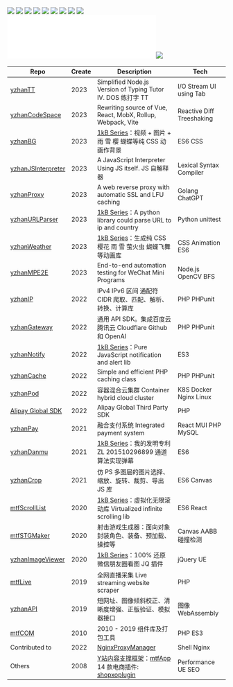 <div>
<a href="https://www.npmjs.com/~mantoufan" target="_blank"><img src="https://shields.io/badge/npm-%E9%A6%92%E5%A4%B4%E9%A5%AD-red?logo=npm"/></a>
<a href="https://leetcode-cn.com/u/mantoufan/" target="_blank"><img src="https://shields.io/badge/LeetCode-%E5%B0%8F%E5%AE%87-orange?logo=leetcode"/></a>
<a href="https://yu.mantoufan.com/" target="_blank"><img src="https://shields.io/badge/Blog-%E5%B0%8F%E5%AE%87-darkcyan?logo=Storyblok" /></a>
<a href="https://weibo.com/u/2479500471" target="_blank"><img src="https://img.shields.io/badge/dynamic/json?label=&query=%24.data.totalSubs&url=https%3A%2F%2Fapi.spencerwoo.com%2Fsubstats%2F%3Fsource%3Dweibo%26queryKey%3D2479500471&labelColor=e71f19&color=040000&logo=sina-weibo&longCache=true&v=1" /></a>
<a href="javascript:"><img src="https://shields.io/badge/%E5%85%AC%E4%BC%97%E5%8F%B7-%E9%A6%92%E5%A4%B4%E9%A5%AD-blackishgreen?logo=wechat"/></a>
<a href="https://www.mantoufan.com" target="_blank"><img src="https://img.shields.io/badge/%E4%BA%BA%E5%83%8F%E5%BA%93-%E9%A6%92%E5%A4%B4%E9%A5%AD-deeppink?logo=openai&logoColor=pink" /></a>
<a href="https://packagist.org/users/mantoufan/packages/" target="_blank"><img src="https://shields.io/badge/PHP-gray?logo=packagist" /></a>
<a href="https://pypi.org/user/mantoufan" target="_blank"><img src="https://img.shields.io/badge/PyPI-gray?logo=pypi" /></a>
<a href="https://www.wujieai.com/user/14933947" target="_blank"><img src="https://img.shields.io/badge/AI绘画-馒头饭-pink" /></a><br>
<img width="34%" src="https://raw.githubusercontent.com/mhjlw/github-stats/master/generated/overview.svg" /><img width="34%" src="https://raw.githubusercontent.com/mhjlw/github-stats/master/generated/languages.svg" /><img width="30%" src="https://leetcode.yzhan.cyou/mantoufan?theme=light&font=Noto%20Sans%20Telugu&ext=heatmap&site=cn&border=0&cache=43200" />
</div>

|  Repo   | Create  | Description | Tech |
|  ----  | ----  | ----  | ---- |
| [yzhanTT](https://github.com/mantoufan/yzhanTT)  | 2023 | Simplified Node.js Version of Typing Tutor IV. DOS 练打字 TT | I/O Stream UI using Tab |
| [yzhanCodeSpace](https://github.com/mantoufan/yzhanCodeSpace)  | 2023 | Rewriting source of Vue, React, MobX, Rollup, Webpack, Vite | Reactive Diff Treeshaking |
| [yzhanBG](https://github.com/mantoufan/yzhanBG)  | 2023 | [1kB Series](https://github.com/topics/yzhan1kb)：视频 + 图片 + 雨 雪 樱 蝴蝶等纯 CSS 动画作背景 | ES6 CSS |
| [yzhanJSInterpreter](https://github.com/mantoufan/yzhanJSInterpreter)  | 2023 | A JavaScript Interpreter Using JS itself. JS 自解释器 | Lexical Syntax Compiler |
| [yzhanProxy](https://github.com/mantoufan/yzhanProxy)  | 2023 | A web reverse proxy with automatic SSL and LFU caching  | Golang ChatGPT |
| [yzhanURLParser](https://github.com/mantoufan/yzhanURLParser)  | 2023 | [1kB Series](https://github.com/topics/yzhan1kb)：A python library could parse URL to ip and country | Python unittest |
| [yzhanWeather](https://github.com/mantoufan/yzhanWeather)  | 2023 | [1kB Series](https://github.com/topics/yzhan1kb)：生成纯 CSS 樱花 雨 雪 萤火虫 蝴蝶飞舞等动画库 | CSS Animation ES6 |
| [yzhanMPE2E](https://github.com/mantoufan/yzhanMPE2E)  | 2023 | End-to-end automation testing for WeChat Mini Programs | Node.js OpenCV BFS |
| [yzhanIP](https://github.com/mantoufan/yzhanIP)  | 2022 | IPv4 IPv6 区间 通配符 CIDR 爬取、匹配、解析、转换、计算库 | PHP PHPunit |
| [yzhanGateway](https://github.com/mantoufan/yzhanGateway)  | 2022 | 通用 API SDK。集成百度云 腾讯云 Cloudflare Github 和 OpenAI | PHP  PHPunit |
| [yzhanNotify](https://github.com/mantoufan/yzhanNotify)  | 2022 | [1kB Series](https://github.com/topics/yzhan1kb)：Pure JavaScript notification and alert lib  | ES3 |
| [yzhanCache](https://github.com/mantoufan/yzhanCache)  | 2022 | Simple and efficient PHP caching class | PHP  PHPunit |
| [yzhanPod](https://github.com/mantoufan/mtfCOM/tree/master/mod/yzhanPod) | 2022 | 容器混合云集群 Container hybrid cloud cluster | K8S Docker Nginx Linux |
| [Alipay Global SDK](https://github.com/mantoufan/alipay-global-sdk-php)  | 2022 | Alipay Global Third Party SDK | PHP |
| [yzhanPay](https://github.com/mantoufan/yzhanPay)  | 2021 | 融合支付系统 Integrated payment system | React MUI PHP MySQL |
| [yzhanDanmu](https://github.com/mantoufan/yzhanDanmu) | 2021 | [1kB Series](https://github.com/topics/yzhan1kb)：我的发明专利 ZL 201510296899 通道算法实现弹幕 | ES6 |  
| [yzhanCrop](https://github.com/mantoufan/yZhanCrop) | 2021 | 仿 PS 多图层的图片选择、缩放、旋转、裁剪、导出 JS 库 | ES6 Canvas | 
| [mtfScrollList](https://github.com/mantoufan/mtfScrollList) | 2020 | [1kB Series](https://github.com/topics/yzhan1kb)：虚拟化无限滚动库 Virtualized infinite scrolling lib | ES6 React |
| [mtfSTGMaker](https://github.com/mantoufan/mtfSTGMaker) | 2020 | 射击游戏生成器：面向对象封装角色、装备、预加载、操控等 | Canvas AABB 碰撞检测 |
| [yzhanImageViewer](https://github.com/mantoufan/yzhanImageViewer) | 2020 | [1kB Series](https://github.com/topics/yzhan1kb)：100% 还原微信朋友圈看图 JQ 插件 | jQuery UE |
| [mtfLive](https://github.com/mantoufan/mtfLive) | 2019 | 全网直播采集 Live streaming website scraper | PHP |
| [yzhanAPI](https://github.com/mantoufan/yzhanAPI) | 2019 | 短网址、图像倾斜校正、清晰度增强、正版验证、模拟器接口 | 图像 WebAssembly |
| [mtfCOM](https://github.com/mantoufan/mtfCOM) | 2010 | 2010 - 2019 组件库及打包工具 | PHP ES3 |
| Contributed to |2022| [NginxProxyManager](https://github.com/NginxProxyManager/nginx-proxy-manager) | Shell Nginx |
| Others |2008| [Y站内容支撑框架](https://p.yot.pw/100131)：[mtfApp](https://github.com/mantoufan/mtfApp) 14 款电商插件: [shopxoplugin](https://github.com/mantoufan/shopxoplugin) | Performance UE SEO |
